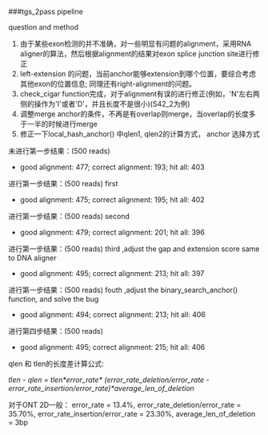 ###tgs_2pass pipeline

question and method
1. 由于某些exon检测的并不准确，对一些明显有问题的alignment，采用RNA aligner的算法，然后根据alignment的结果对exon splice junction site进行修正
2. left-extension 的问题，当前anchor能够extension到哪个位置，要综合考虑其他exon的位置信息; 同理还有right-alignment的问题。
3. check_cigar function完成，对于alignment有误的进行修正(例如，'N'左右两侧的操作为'I'或者'D'，并且长度不是很小)(S42_2为例)
4. 调整merge anchor的条件，不再是有overlap则merge，当overlap的长度多于一半的时候进行merge
5. 修正一下local_hash_anchor() 中qlen1, qlen2的计算方式， anchor 选择方式


未进行第一步结果：(500 reads)
- good alignment: 477; correct alignment: 193; hit all: 403

进行第一步结果：(500 reads) first
- good alignment: 475; correct alignment: 195; hit all: 402

进行第一步结果：(500 reads) second
- good alignment: 479; correct alignment: 201; hit all: 396

进行第一步结果：(500 reads) third ,adjust the gap and extension score same to DNA aligner
- good alignment: 495; correct alignment: 213; hit all: 397

进行第一步结果：(500 reads) fouth ,adjust the binary_search_anchor() function, and solve the bug
- good alignment: 494; correct alignment: 213; hit all: 406

进行第四步结果：(500 reads)
- good alignment: 495; correct alignment: 215; hit all: 406







qlen 和 tlen的长度差计算公式:

*tlen - qlen = tlen\*error_rate\* (error_rate_deletion/error_rate - error_rate_insertion/error_rate)\*average_len_of_deletion*

对于ONT 2D一般：
error_rate = 13.4%, error_rate_deletion/error_rate = 35.70%, error_rate_insertion/error_rate = 23.30%, average_len_of_deletion = 3bp

